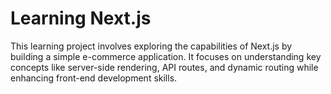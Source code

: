 # Learning Next.js

This learning project involves exploring the capabilities of Next.js by building a simple e-commerce application. It focuses on understanding key concepts like server-side rendering, API routes, and dynamic routing while enhancing front-end development skills.


